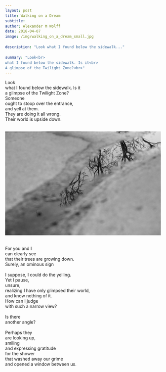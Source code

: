 ```yaml
---
layout: post
title: Walking on a Dream
subtitle:
author: Alexander M Wolff
date: 2018-04-07
image: /img/walking_on_a_dream_small.jpg

description: "Look what I found below the sidewalk..."

summary: "Look<br>
what I found below the sidewalk. Is it<br>
A glimpse of the Twilight Zone?<br>"
---
```


<p class="narrow-lead">
Look<br>
what I found below the sidewalk. Is it<br>
a glimpse of the Twilight Zone?<br>
Someone<br>
ought to stoop over the entrance,<br>
and yell at them.<br>
They are doing it all wrong.<br>
Their world is upside down.<br>
</p>

<br>
<div class="top-center-block">
<img class="image" src="/img/walking_on_a_dream.jpg" alt="Walking on a Dream">
</div>

<br>
<p class="narrow-lead">
For you and I<br>
can clearly see<br>
that their trees are growing down.<br>
Surely, an ominous sign<br>
<br>
I suppose, I could do the yelling.<br>
Yet I pause,<br>
unsure,<br>
realizing I have only glimpsed their world,<br>
and know nothing of it.<br>
How can I judge<br>
with such a narrow view?<br>
<br>
Is there<br>
another angle?<br>
<br>
Perhaps they<br>
are looking up,<br>
smiling<br>
and expressing gratitude<br>
for the shower<br>
that washed away our grime<br>
and opened a window between us.<br>
</p>





